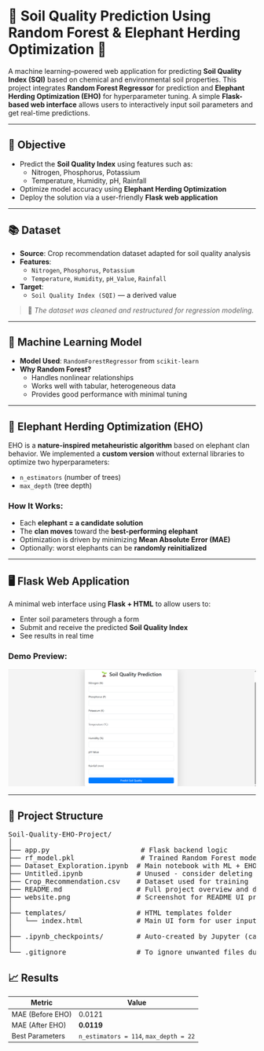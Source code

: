 # 🌾 Soil Quality Prediction Using Random Forest & Elephant Herding Optimization 🐘

A machine learning–powered web application for predicting **Soil Quality Index (SQI)** based on chemical and environmental soil properties. This project integrates **Random Forest Regressor** for prediction and **Elephant Herding Optimization (EHO)** for hyperparameter tuning. A simple **Flask-based web interface** allows users to interactively input soil parameters and get real-time predictions.

---

## 🧪 Objective

- Predict the **Soil Quality Index** using features such as:
  - Nitrogen, Phosphorus, Potassium
  - Temperature, Humidity, pH, Rainfall
- Optimize model accuracy using **Elephant Herding Optimization**
- Deploy the solution via a user-friendly **Flask web application**

---

## 📚 Dataset

- **Source**: Crop recommendation dataset adapted for soil quality analysis
- **Features**:
  - `Nitrogen`, `Phosphorus`, `Potassium`
  - `Temperature`, `Humidity`, `pH_Value`, `Rainfall`
- **Target**:
  - `Soil Quality Index (SQI)` — a derived value

> 📌 *The dataset was cleaned and restructured for regression modeling.*

---

## 🤖 Machine Learning Model

- **Model Used**: `RandomForestRegressor` from `scikit-learn`
- **Why Random Forest?**
  - Handles nonlinear relationships
  - Works well with tabular, heterogeneous data
  - Provides good performance with minimal tuning

---

## 🐘 Elephant Herding Optimization (EHO)

EHO is a **nature-inspired metaheuristic algorithm** based on elephant clan behavior. We implemented a **custom version** without external libraries to optimize two hyperparameters:

- `n_estimators` (number of trees)
- `max_depth` (tree depth)

### How It Works:
- Each **elephant = a candidate solution**
- The **clan moves** toward the **best-performing elephant**
- Optimization is driven by minimizing **Mean Absolute Error (MAE)**
- Optionally: worst elephants can be **randomly reinitialized**

---

## 🖥 Flask Web Application

A minimal web interface using **Flask + HTML** to allow users to:
- Enter soil parameters through a form
- Submit and receive the predicted **Soil Quality Index**
- See results in real time

### Demo Preview:
![Alt Text](/website.png)

---

## 📁 Project Structure
<pre>
Soil-Quality-EHO-Project/
│
├── app.py                      # Flask backend logic
├── rf_model.pkl                # Trained Random Forest model
├── Dataset_Exploration.ipynb  # Main notebook with ML + EHO logic
├── Untitled.ipynb             # Unused - consider deleting or merging
├── Crop_Recommendation.csv    # Dataset used for training
├── README.md                  # Full project overview and documentation
├── website.png                # Screenshot for README UI preview
│
├── templates/                 # HTML templates folder
│   └── index.html             # Main UI form for user input
│
├── .ipynb_checkpoints/        # Auto-created by Jupyter (can be gitignored)
│
└── .gitignore                 # To ignore unwanted files during Git push
</pre>

## 📈 Results

| Metric       | Value      |
|--------------|------------|
| MAE (Before EHO) | 0.0121     |
| MAE (After EHO)  | **0.0119** |
| Best Parameters | `n_estimators = 114`, `max_depth = 22` |

